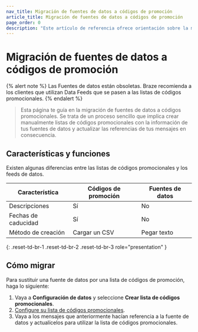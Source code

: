 ```yaml
---
nav_title: Migración de fuentes de datos a códigos de promoción
article_title: Migración de fuentes de datos a códigos de promoción
page_order: 0
description: "Este artículo de referencia ofrece orientación sobre la migración de fuentes de datos a códigos promocionales."
---
```


# Migración de fuentes de datos a códigos de promoción

{% alert note %}
Las Fuentes de datos están obsoletas. Braze recomienda a los clientes que utilizan Data Feeds que se pasen a las listas de códigos promocionales.
{% endalert %}

> Esta página te guía en la migración de fuentes de datos a códigos promocionales. Se trata de un proceso sencillo que implica crear manualmente listas de códigos promocionales con la información de tus fuentes de datos y actualizar las referencias de tus mensajes en consecuencia.

## Características y funciones

Existen algunas diferencias entre las listas de códigos promocionales y los feeds de datos.

| Característica          | Códigos de promoción | Fuentes de datos   |
|------------------|-----------------|--------------|
| Descripciones     | Sí             | No           |
| Fechas de caducidad | Sí             | No           |
| Método de creación  | Cargar un CSV | Pegar texto |
{: .reset-td-br-1 .reset-td-br-2 .reset-td-br-3 role="presentation" }

## Cómo migrar

Para sustituir una fuente de datos por una lista de códigos de promoción, haga lo siguiente: 

1. Vaya a **Configuración de datos** y seleccione **Crear lista de códigos promocionales**.
2. [Configure su lista de códigos promocionales]({{site.baseurl}}/user_guide/personalization_and_dynamic_content/promotion_codes).
3. Vaya a los mensajes que anteriormente hacían referencia a la fuente de datos y actualícelos para utilizar la lista de códigos promocionales.